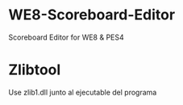 # WE8-Scoreboard-Editor
Scoreboard Editor for WE8 &amp; PES4

# Zlibtool
Use zlib1.dll junto al ejecutable del programa
